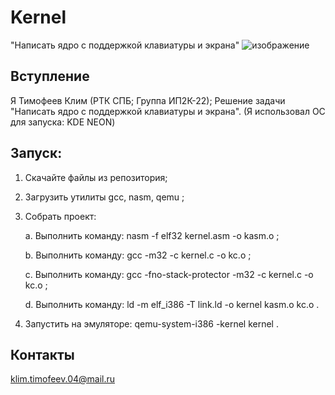 # Kernel
"Написать ядро с поддержкой клавиатуры и экрана"
![изображение](https://github.com/TiKlim/Kernel/assets/114877716/a4e6a504-4c82-4bd4-83be-5ac226ac2bde)

## Вступление
Я Тимофеев Клим (РТК СПБ; Группа ИП2К-22); Решение задачи "Написать ядро с поддержкой клавиатуры и экрана".
(Я использовал ОС для запуска: KDE NEON)

## Запуск:
1. Скачайте файлы из репозитория;

2. Загрузить утилиты gcc, nasm, qemu ;

3. Собрать проект:

   a. Выполнить команду: nasm -f elf32 kernel.asm -o kasm.o ;

   b. Выполнить команду: gcc -m32 -c kernel.c -o kc.o ;

   c. Выполнить команду: gcc -fno-stack-protector -m32 -c kernel.c -o kc.o ;

   d. Выполнить команду: ld -m elf_i386 -T link.ld -o kernel kasm.o kc.o .

5. Запустить на эмуляторе: qemu-system-i386 -kernel kernel .

## Контакты
klim.timofeev.04@mail.ru
